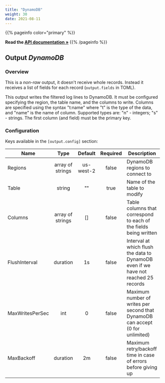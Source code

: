 ```yaml
---
title: "DynamoDB"
weight: 30
date: 2021-08-11
---
```

{{% pageinfo color="primary" %}}

**Read the [API documentation &raquo;](https://pkg.go.dev/github.com/AdRoll/baker/output#DynamoDB)**
{{% /pageinfo %}}

## Output *DynamoDB*

### Overview
This is a *non-raw* output, it doesn't receive whole records. Instead it receives a list of fields for each record (`output.fields` in TOML).


This output writes the filtered log lines to DynamoDB. It must be
configured specifying the region, the table name, and the columns
to write.
Columns are specified using the syntax "t:name" where "t"
is the type of the data, and "name" is the name of column. Supported
types are: "n" - integers; "s" - strings.
The first column (and field) must be the primary key.


### Configuration

Keys available in the `[output.config]` section:

|Name|Type|Default|Required|Description|
|----|:--:|:-----:|:------:|-----------|
| Regions| array of strings| us-west-2| false| DynamoDB regions to connect to|
| Table| string| ""| true| Name of the table to modify|
| Columns| array of strings| []| false| Table columns that correspond to each of the fields being written|
| FlushInterval| duration| 1s| false| Interval at which flush the data to DynamoDB even if we have not reached 25 records|
| MaxWritesPerSec| int| 0| false| Maximum number of writes per second that DynamoDB can accept (0 for unlimited)|
| MaxBackoff| duration| 2m| false| Maximum retry/backoff time in case of errors before giving up|

